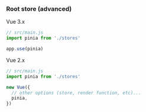 ### Root store (advanced)

Vue 3.x

```js
// src/main.js
import pinia from './stores'

app.use(pinia)
```


Vue 2.x

```js
// src/main.js
import pinia from './stores'

new Vue({
  // other options (store, render function, etc)...
  pinia,
})
```

<aside class="notes">
</aside>
